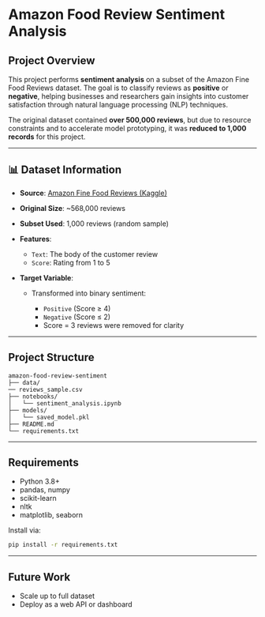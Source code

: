 # Amazon Food Review Sentiment Analysis

## Project Overview

This project performs **sentiment analysis** on a subset of the Amazon Fine Food Reviews dataset. The goal is to classify reviews as **positive** or **negative**, helping businesses and researchers gain insights into customer satisfaction through natural language processing (NLP) techniques.

The original dataset contained **over 500,000 reviews**, but due to resource constraints and to accelerate model prototyping, it was **reduced to 1,000 records** for this project.

---

## 📊 Dataset Information

* **Source**: [Amazon Fine Food Reviews (Kaggle)](https://www.kaggle.com/datasets/snap/amazon-fine-food-reviews)
* **Original Size**: \~568,000 reviews
* **Subset Used**: 1,000 reviews (random sample)
* **Features**:

  * `Text`: The body of the customer review
  * `Score`: Rating from 1 to 5
* **Target Variable**:

  * Transformed into binary sentiment:

    * `Positive` (Score ≥ 4)
    * `Negative` (Score ≤ 2)
    * Score = 3 reviews were removed for clarity

---

## Project Structure

```
amazon-food-review-sentiment
├── data/
── reviews_sample.csv
├── notebooks/
│   └── sentiment_analysis.ipynb
├── models/
│   └── saved_model.pkl
├── README.md
└── requirements.txt
```

---

## Requirements

* Python 3.8+
* pandas, numpy
* scikit-learn
* nltk
* matplotlib, seaborn

Install via:

```bash
pip install -r requirements.txt
```

---

## Future Work

* Scale up to full dataset
* Deploy as a web API or dashboard
